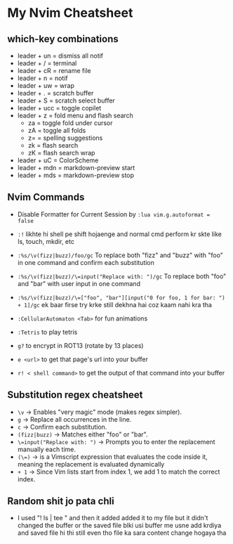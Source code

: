 # My Nvim Cheatsheet

## which-key combinations

- leader + un = dismiss all notif
- leader + / = terminal
- leader + cR = rename file
- leader + n = notif
- leader + uw = wrap
- leader + . = scratch buffer
- leader + S = scratch select buffer
- leader + ucc = toggle copilet
- leader + z = fold menu and flash search
  - za = toggle fold under cursor
  - zA = toggle all folds
  - z= = spelling suggestions
  - zk = flash search
  - zK = flash search wrap
- leader + uC = ColorScheme
- leader + mdn = markdown-preview start
- leader + mds = markdown-preview stop

## Nvim Commands

- Disable Formatter for Current Session by `:lua vim.g.autoformat = false`

- `:!` likhte hi shell pe shift hojaenge and normal cmd perform kr skte like ls, touch, mkdir, etc

- `:%s/\v(fizz|buzz)/foo/gc` To replace both "fizz" and "buzz" with "foo" in one command and confirm each substitution
- `:%s/\v(fizz|buzz)/\=input("Replace with: ")/gc` To replace both "foo" and "bar" with user input in one command
- `:%s/\v(fizz|buzz)/\=["foo", "bar"][input("0 for foo, 1 for bar: ") + 1]/gc` ek baar firse try krke still dekhna hai coz kaam nahi kra tha
- `:CellularAutomaton <Tab>` for fun animations
- `:Tetris` to play tetris
- `g?` to encrypt in ROT13 (rotate by 13 places)
- `e <url>` to get that page's url into your buffer
- `r! < shell command>` to get the output of that command into your buffer

## Substitution regex cheatsheet

- `\v` → Enables "very magic" mode (makes regex simpler).
- `g` → Replace all occurrences in the line.
- `c` → Confirm each substitution.
- `(fizz|buzz)` → Matches either "foo" or "bar".
- `\=input("Replace with: ")` → Prompts you to enter the replacement manually each time.
- `(\=)` → is a Vimscript expression that evaluates the code inside it, meaning the replacement is evaluated dynamically
- `+ 1` → Since Vim lists start from index 1, we add 1 to match the correct index.

## Random shit jo pata chli

- I used "! ls | tee <file-path>" and then it added added it to my file but it didn't changed the buffer or the saved file blki usi buffer me usne add krdiya and saved file hi thi still even tho file ka sara content change hogaya tha
